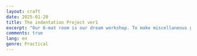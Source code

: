 ```yaml
---
layout: craft
date: 2025-01-20
title: The indentation Project ver1
excerpt: "Our 6-mat room is our dream workshop. To make miscellaneous goods, we want to use it not only for storing materials, but also as a display, a workspace, and a relaxing space. A large-scale challenge to create furniture that fulfills such requests."
comments: true
lang: en
genre: Practical
---
```


<div id="photo-scroll"></div>
<script type="text/javascript" src="/assets/js/indentations/en/index.build.js" charset="utf-8"></script>
